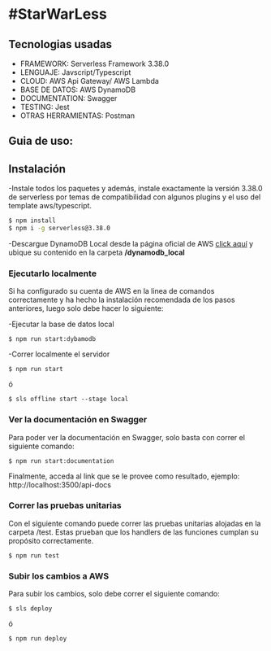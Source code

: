 <h1>#StarWarLess</h1>

<h2>Tecnologias usadas</h2>
<ul>
    <li>FRAMEWORK:  Serverless Framework 3.38.0</li>
    <li>LENGUAJE: Javscript/Typescript</li>
    <li>CLOUD: AWS Api Gateway/ AWS Lambda</li>
    <li>BASE DE DATOS: AWS DynamoDB</li>
    <li>DOCUMENTATION: Swagger</li>
    <li>TESTING: Jest</li>
    <li>OTRAS HERRAMIENTAS: Postman</li>
</ul>


<h2>Guia de uso:</h2>

## Instalación

-Instale todos los paquetes y además, instale exactamente la versión 3.38.0 de serverless por temas de compatibilidad con algunos plugins y el uso del template aws/typescript.

```bash
$ npm install
$ npm i -g serverless@3.38.0
```

-Descargue DynamoDB Local desde la página oficial de AWS [click aquí](https://docs.aws.amazon.com/amazondynamodb/latest/developerguide/DynamoDBLocal.DownloadingAndRunning.html) y ubique su contenido en la carpeta <b>/dynamodb_local</b>

### Ejecutarlo localmente

Si ha configurado su cuenta de AWS en la linea de comandos correctamente y ha hecho la instalación recomendada de los pasos anteriores, luego solo debe hacer lo siguiente:

-Ejecutar la base de datos local
```
$ npm run start:dybamodb
```
-Correr localmente el servidor
```
$ npm run start
```

ó

```
$ sls offline start --stage local
```

### Ver la documentación en Swagger
Para poder ver la documentación en Swagger, solo basta con correr el siguiente comando: 

```
$ npm run start:documentation
```

Finalmente, acceda al link que se le provee como resultado, ejemplo: http://localhost:3500/api-docs


### Correr las pruebas unitarias
Con el siguiente comando puede correr las pruebas unitarias alojadas en la carpeta /test. Estas prueban que los handlers de las funciones cumplan su propósito correctamente.

```
$ npm run test
```

### Subir los cambios a AWS

Para subir los cambios, solo debe correr el siguiente comando:

```
$ sls deploy
```

ó

```
$ npm run deploy
```

